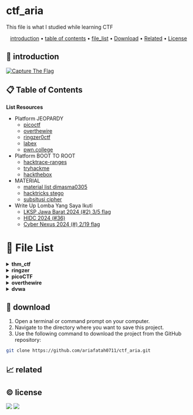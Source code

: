 # ctf_aria

This file is what I studied while learning CTF

<p align="center">
  <a href="#introduction">introduction</a> •
  <a href="#table-of-contents">table of contents</a> •
  <a href="#file-list">file_list</a> •
  <a href="#download">Download</a> •
  <a href="#related">Related</a> •
  <a href="#license">License</a>
</p>

<p id="introduction"></p>

## 🚀 introduction

<p align="left"> 
  <a href="#">
    <img alt="Capture The Flag" src="https://img.shields.io/badge/-Capture%20The%20Flag-FF5733?style=flat-square&logo=flag&logoColor=white" />
  </a>
</p>

<p id="table-of-contents"></p>

## 📋 Table of Contents

<b>List Resources</b>

<ul>
  <li>Platform JEOPARDY<ul>
    <li><a href="https://play.picoctf.org">picoctf</a></li>
    <li><a href="https://overthewire.org">overthewire</a></li>
    <li><a href="https://ringzer0ctf.com">ringzer0ctf</a></li>
    <li><a href="https://labex.io">labex</a></li>
    <li><a href="https://pwn.college">pwn.college</a></li>
  </ul></li>
  <li>Platform BOOT TO ROOT<ul>
    <li><a href="https://hacktrace-ranges.id">hacktrace-ranges</a></li>
    <li><a href="https://tryhackme.com">tryhackme</a></li>
    <li><a href="https:/www.hackthebox.com">hackthebox</a></li>
  </ul></li>
  <li>MATERIAL<ul>
    <li><a href="https://dimasma0305.github.io/Cyber-Security-Learning-Resources/Resource_List/Link_Bermanfaat">material list dimasma0305</a></li>
    <li><a href="https://book.hacktricks.xyz/crypto-and-stego/stego-tricks">hacktricks stego</a></li>
    <li><a href="https://www.quipqiup.com/">subsitusi cipher</a></li>
  </ul></li>
   <li>Write Up Lomba Yang Saya Ikuti<ul>
    <li><a href="https://drive.google.com/drive/folders/1vyxHyRjd-YIiS12Yys3Tfl03jCzN8Q5a?usp=sharing">LKSP Jawa Barat 2024 (#2) 3/5 flag</a></li>
    <li><a href="https://drive.google.com/drive/folders/1BdVNx5qjON1tRhbKsVNTvZAf4j1kbIcK?usp=sharing">HIDC 2024 (#36)</a></li>
    <li><a href="https://drive.google.com/drive/folders/1tWKEWgygs_bMwF3wFQvLpKDsLTb0dqCA?usp=sharing">Cyber Nexus 2024 (#) 2/19 flag</a></li>
  </ul></li>
</ul>

<p id="file-list"></p>

# 📄 File List

<details>
<summary><b>thm_ctf</b></summary>
<ul>
  <li><a href='thm_ctf/E1_bounty%20hacker.html'>E1_bounty hacker</a></li>
  <li><a href='thm_ctf/E1_rootme.html'>E1_rootme</a></li>
  <li><a href='thm_ctf/E2_basic_pentesting.html'>E2_basic_pentesting</a></li>
  <li><a href='thm_ctf/_step_by_step.html'>_step_by_step</a></li>
</ul>
</details>

<details>
<summary><b>ringzer</b></summary>
<details>
<summary style='margin: 20px; color: #fc0;'><b>Jail_Escaping</b></summary>
<ul>
  <li><a href='ringzer/Jail_Escaping/bash%20jail%201.html'>bash jail 1</a></li>
  <li><a href='ringzer/Jail_Escaping/bash%20jail%202.html'>bash jail 2</a></li>
  <li><a href='ringzer/Jail_Escaping/bash%20jail%203%20un.html'>bash jail 3 un</a></li>
</ul>
</details>

<details>
<summary style='margin: 20px; color: #fc0;'><b>cryptography</b></summary>
<ul>
  <li><a href='ringzer/cryptography/1_File%20recovery.html'>1_File recovery</a></li>
  <li><a href='ringzer/cryptography/1_Some%20martian%20message.html'>1_Some martian message</a></li>
  <li><a href='ringzer/cryptography/1_You%20re%20drunk.html'>1_You re drunk</a></li>
  <li><a href='ringzer/cryptography/2_Martian%20message%20part%202.html'>2_Martian message part 2</a></li>
  <li><a href='ringzer/cryptography/2_Public%20key%20recovery.html'>2_Public key recovery</a></li>
  <li><a href='ringzer/cryptography/3_I%20Lost%20my%20password%20can%20you%20find%20it.html'>3_I Lost my password can you find it</a></li>
  <li><a href='ringzer/cryptography/3_Martian%20message%20part%203.html'>3_Martian message part 3</a></li>
  <li><a href='ringzer/cryptography/4_Encrypted%20ZIP%20un.html'>4_Encrypted ZIP un</a></li>
</ul>
</details>

</details>

<details>
<summary><b>picoCTF</b></summary>
<details>
<summary style='margin: 20px; color: #fc0;'><b>web_exploit</b></summary>
<ul>
  <li><a href='picoCTF/web_exploit/E_Bookmarklet.html'>E_Bookmarklet</a></li>
  <li><a href='picoCTF/web_exploit/E_Cookies.html'>E_Cookies</a></li>
  <li><a href='picoCTF/web_exploit/E_GET_aHEAD.html'>E_GET_aHEAD</a></li>
  <li><a href='picoCTF/web_exploit/E_Includes.html'>E_Includes</a></li>
  <li><a href='picoCTF/web_exploit/E_Insp3ct0r.html'>E_Insp3ct0r</a></li>
  <li><a href='picoCTF/web_exploit/E_Inspect_HTML.html'>E_Inspect_HTML</a></li>
  <li><a href='picoCTF/web_exploit/E_IntroToBurp.html'>E_IntroToBurp</a></li>
  <li><a href='picoCTF/web_exploit/E_Local%20Authority.html'>E_Local Authority</a></li>
  <li><a href='picoCTF/web_exploit/E_SSTI1.html'>E_SSTI1</a></li>
  <li><a href='picoCTF/web_exploit/E_Scavenger%20Hunt.html'>E_Scavenger Hunt</a></li>
  <li><a href='picoCTF/web_exploit/E_Unminify.html'>E_Unminify</a></li>
  <li><a href='picoCTF/web_exploit/E_WebDecode.html'>E_WebDecode</a></li>
  <li><a href='picoCTF/web_exploit/E_dont-use-client-side.html'>E_dont-use-client-side</a></li>
  <li><a href='picoCTF/web_exploit/E_logon.html'>E_logon</a></li>
  <li><a href='picoCTF/web_exploit/E_where%20are%20the%20robots.html'>E_where are the robots</a></li>
  <li><a href='picoCTF/web_exploit/M_picobrowser.html'>M_picobrowser</a></li>
</ul>
</details>

<details>
<summary style='margin: 20px; color: #fc0;'><b>reverse</b></summary>
<ul>
  <li><a href='picoCTF/reverse/E_Transformation.html'>E_Transformation</a></li>
  <li><a href='picoCTF/reverse/E_vault-door-training.html'>E_vault-door-training</a></li>
  <li><a href='picoCTF/reverse/M_GDB%20baby%20step%201.html'>M_GDB baby step 1</a></li>
  <li><a href='picoCTF/reverse/M_Packer.html'>M_Packer</a></li>
  <li><a href='picoCTF/reverse/M_un_GDB%20baby%20step%202.html'>M_un_GDB baby step 2</a></li>
</ul>
</details>

<details>
<summary style='margin: 20px; color: #fc0;'><b>forensics</b></summary>
<ul>
  <li><a href='picoCTF/forensics/E_CanYouSee.html'>E_CanYouSee</a></li>
  <li><a href='picoCTF/forensics/E_Glory%20of%20the%20Garden.html'>E_Glory of the Garden</a></li>
  <li><a href='picoCTF/forensics/E_Scan%20Surprise.html'>E_Scan Surprise</a></li>
  <li><a href='picoCTF/forensics/E_Secret%20of%20the%20Polyglot.html'>E_Secret of the Polyglot</a></li>
  <li><a href='picoCTF/forensics/E_Verify.html'>E_Verify</a></li>
  <li><a href='picoCTF/forensics/E_information.html'>E_information</a></li>
  <li><a href='picoCTF/forensics/M_un_PcapPoisoning.html'>M_un_PcapPoisoning</a></li>
</ul>
</details>

<details>
<summary style='margin: 20px; color: #fc0;'><b>cryptography</b></summary>
<ul>
  <li><a href='picoCTF/cryptography/E_13.html'>E_13</a></li>
  <li><a href='picoCTF/cryptography/E_Mod%2026.html'>E_Mod 26</a></li>
  <li><a href='picoCTF/cryptography/E_The%20Numbers.html'>E_The Numbers</a></li>
  <li><a href='picoCTF/cryptography/E_hashcrack.html'>E_hashcrack</a></li>
  <li><a href='picoCTF/cryptography/E_interencdec.html'>E_interencdec</a></li>
  <li><a href='picoCTF/cryptography/M_Easy1.html'>M_Easy1</a></li>
  <li><a href='picoCTF/cryptography/M_Mind%20your%20Ps%20and%20Qs.html'>M_Mind your Ps and Qs</a></li>
  <li><a href='picoCTF/cryptography/M_Mr-Worldwide.html'>M_Mr-Worldwide</a></li>
  <li><a href='picoCTF/cryptography/M_So%20Meta.html'>M_So Meta</a></li>
  <li><a href='picoCTF/cryptography/M_Vigenere.html'>M_Vigenere</a></li>
  <li><a href='picoCTF/cryptography/M_caesar.html'>M_caesar</a></li>
  <li><a href='picoCTF/cryptography/M_rotation.html'>M_rotation</a></li>
  <li><a href='picoCTF/cryptography/M_substitution0.html'>M_substitution0</a></li>
  <li><a href='picoCTF/cryptography/M_substitution1.html'>M_substitution1</a></li>
  <li><a href='picoCTF/cryptography/M_substitution2.html'>M_substitution2</a></li>
  <li><a href='picoCTF/cryptography/M_un_Mini%20RSA.html'>M_un_Mini RSA</a></li>
  <li><a href='picoCTF/cryptography/M_un_morse-code.html'>M_un_morse-code</a></li>
</ul>
</details>

<details>
<summary style='margin: 20px; color: #fc0;'><b>general</b></summary>
<ul>
  <li><a href='picoCTF/general/E_2Warm.html'>E_2Warm</a></li>
  <li><a href='picoCTF/general/E_Bases.html'>E_Bases</a></li>
  <li><a href='picoCTF/general/E_Big%20Zip.html'>E_Big Zip</a></li>
  <li><a href='picoCTF/general/E_Binary%20Search.html'>E_Binary Search</a></li>
  <li><a href='picoCTF/general/E_Blame%20Game.html'>E_Blame Game</a></li>
  <li><a href='picoCTF/general/E_Codebook.html'>E_Codebook</a></li>
  <li><a href='picoCTF/general/E_Collaborative%20Development.html'>E_Collaborative Development</a></li>
  <li><a href='picoCTF/general/E_Commitment%20Issues.html'>E_Commitment Issues</a></li>
  <li><a href='picoCTF/general/E_Fantasy_CTF.html'>E_Fantasy_CTF</a></li>
  <li><a href='picoCTF/general/E_First%20Find.html'>E_First Find</a></li>
  <li><a href='picoCTF/general/E_First%20Grep.html'>E_First Grep</a></li>
  <li><a href='picoCTF/general/E_Glitch%20Cat.html'>E_Glitch Cat</a></li>
  <li><a href='picoCTF/general/E_HashingJobApp.html'>E_HashingJobApp</a></li>
  <li><a href='picoCTF/general/E_Lets%20Warm%20Up.html'>E_Lets Warm Up</a></li>
  <li><a href='picoCTF/general/E_Magikarp%20Ground%20Mission.html'>E_Magikarp Ground Mission</a></li>
  <li><a href='picoCTF/general/E_Nice%20netcat.html'>E_Nice netcat</a></li>
  <li><a href='picoCTF/general/E_Obedient%20Cat.html'>E_Obedient Cat</a></li>
  <li><a href='picoCTF/general/E_PW%20Crack%201.html'>E_PW Crack 1</a></li>
  <li><a href='picoCTF/general/E_PW%20Crack%202.html'>E_PW Crack 2</a></li>
  <li><a href='picoCTF/general/E_Python%20Wrangling.html'>E_Python Wrangling</a></li>
  <li><a href='picoCTF/general/E_Static%20aint%20always%20noise.html'>E_Static aint always noise</a></li>
  <li><a href='picoCTF/general/E_Super%20SSH.html'>E_Super SSH</a></li>
  <li><a href='picoCTF/general/E_Tab,%20Tab,%20Attack.html'>E_Tab, Tab, Attack</a></li>
  <li><a href='picoCTF/general/E_Time%20Machine.html'>E_Time Machine</a></li>
  <li><a href='picoCTF/general/E_Warmed%20Up.html'>E_Warmed Up</a></li>
  <li><a href='picoCTF/general/E_Wave%20a%20flag.html'>E_Wave a flag</a></li>
  <li><a href='picoCTF/general/E_binhexa.html'>E_binhexa</a></li>
  <li><a href='picoCTF/general/E_convertme.py.html'>E_convertme.py</a></li>
  <li><a href='picoCTF/general/E_endianness.html'>E_endianness</a></li>
  <li><a href='picoCTF/general/E_fixme1.py.html'>E_fixme1.py</a></li>
  <li><a href='picoCTF/general/E_fixme2.py.html'>E_fixme2.py</a></li>
  <li><a href='picoCTF/general/E_repetitions.html'>E_repetitions</a></li>
  <li><a href='picoCTF/general/E_runme.py.html'>E_runme.py</a></li>
  <li><a href='picoCTF/general/E_strings%20it.html'>E_strings it</a></li>
  <li><a href='picoCTF/general/E_whats%20a%20net%20cat.html'>E_whats a net cat</a></li>
  <li><a href='picoCTF/general/M_ASCII%20Numbers.html'>M_ASCII Numbers</a></li>
  <li><a href='picoCTF/general/M_Based.html'>M_Based</a></li>
  <li><a href='picoCTF/general/M_PW%20Crack%203.html'>M_PW Crack 3</a></li>
  <li><a href='picoCTF/general/M_PW%20Crack%204.html'>M_PW Crack 4</a></li>
  <li><a href='picoCTF/general/M_PW%20Crack%205.html'>M_PW Crack 5</a></li>
  <li><a href='picoCTF/general/M_Permissions.html'>M_Permissions</a></li>
  <li><a href='picoCTF/general/M_Serpentine.html'>M_Serpentine</a></li>
  <li><a href='picoCTF/general/M_Specialer.html'>M_Specialer</a></li>
  <li><a href='picoCTF/general/M_chrono.html'>M_chrono</a></li>
  <li><a href='picoCTF/general/M_flag_shop.html'>M_flag_shop</a></li>
  <li><a href='picoCTF/general/M_plumbing.html'>M_plumbing</a></li>
  <li><a href='picoCTF/general/M_un_Special.html'>M_un_Special</a></li>
  <li><a href='picoCTF/general/M_useless.html'>M_useless</a></li>
</ul>
</details>

</details>

<details>
<summary><b>overthewire</b></summary>
<details>
<summary style='margin: 20px; color: #fc0;'><b>leviathan</b></summary>
<ul>
  <li><a href='overthewire/leviathan/level%2001.html'>level 01</a></li>
  <li><a href='overthewire/leviathan/level%2002%20un.html'>level 02 un</a></li>
</ul>
</details>

<details>
<summary style='margin: 20px; color: #fc0;'><b>natas</b></summary>
<ul>
  <li><a href='overthewire/natas/level%2000.html'>level 00</a></li>
  <li><a href='overthewire/natas/level%2001.html'>level 01</a></li>
  <li><a href='overthewire/natas/level%2002.html'>level 02</a></li>
  <li><a href='overthewire/natas/level%2003.html'>level 03</a></li>
  <li><a href='overthewire/natas/level%2004.html'>level 04</a></li>
  <li><a href='overthewire/natas/level%2005.html'>level 05</a></li>
  <li><a href='overthewire/natas/level%2006.html'>level 06</a></li>
  <li><a href='overthewire/natas/level%2007.html'>level 07</a></li>
  <li><a href='overthewire/natas/level%2008.html'>level 08</a></li>
  <li><a href='overthewire/natas/level%2009.html'>level 09</a></li>
  <li><a href='overthewire/natas/level%2010.html'>level 10</a></li>
  <li><a href='overthewire/natas/level%2011.html'>level 11</a></li>
  <li><a href='overthewire/natas/level%2012.html'>level 12</a></li>
  <li><a href='overthewire/natas/level%2013.html'>level 13</a></li>
  <li><a href='overthewire/natas/level%2014.html'>level 14</a></li>
  <li><a href='overthewire/natas/level%2015.html'>level 15</a></li>
  <li><a href='overthewire/natas/level%2016.html'>level 16</a></li>
  <li><a href='overthewire/natas/level%2017.html'>level 17</a></li>
  <li><a href='overthewire/natas/level%2018%20un.html'>level 18 un</a></li>
  <li><a href='overthewire/natas/level%2019%20un.html'>level 19 un</a></li>
  <li><a href='overthewire/natas/level%2020%20un.html'>level 20 un</a></li>
</ul>
</details>

<details>
<summary style='margin: 20px; color: #fc0;'><b>bandit</b></summary>
<ul>
  <li><a href='overthewire/bandit/level%2001.html'>level 01</a></li>
  <li><a href='overthewire/bandit/level%2002.html'>level 02</a></li>
  <li><a href='overthewire/bandit/level%2003.html'>level 03</a></li>
  <li><a href='overthewire/bandit/level%2004.html'>level 04</a></li>
  <li><a href='overthewire/bandit/level%2005.html'>level 05</a></li>
  <li><a href='overthewire/bandit/level%2006.html'>level 06</a></li>
  <li><a href='overthewire/bandit/level%2007.html'>level 07</a></li>
  <li><a href='overthewire/bandit/level%2008.html'>level 08</a></li>
  <li><a href='overthewire/bandit/level%2009.html'>level 09</a></li>
  <li><a href='overthewire/bandit/level%2010.html'>level 10</a></li>
  <li><a href='overthewire/bandit/level%2011.html'>level 11</a></li>
  <li><a href='overthewire/bandit/level%2012.html'>level 12</a></li>
  <li><a href='overthewire/bandit/level%2013.html'>level 13</a></li>
  <li><a href='overthewire/bandit/level%2014.html'>level 14</a></li>
  <li><a href='overthewire/bandit/level%2015.html'>level 15</a></li>
  <li><a href='overthewire/bandit/level%2016.html'>level 16</a></li>
  <li><a href='overthewire/bandit/level%2017.html'>level 17</a></li>
  <li><a href='overthewire/bandit/level%2018.html'>level 18</a></li>
  <li><a href='overthewire/bandit/level%2019.html'>level 19</a></li>
  <li><a href='overthewire/bandit/level%2020.html'>level 20</a></li>
  <li><a href='overthewire/bandit/level%2021.html'>level 21</a></li>
  <li><a href='overthewire/bandit/level%2022.html'>level 22</a></li>
  <li><a href='overthewire/bandit/level%2023.html'>level 23</a></li>
  <li><a href='overthewire/bandit/level%2024.html'>level 24</a></li>
  <li><a href='overthewire/bandit/level%2025.html'>level 25</a></li>
  <li><a href='overthewire/bandit/level%2026.html'>level 26</a></li>
  <li><a href='overthewire/bandit/level%2027.html'>level 27</a></li>
  <li><a href='overthewire/bandit/level%2028.html'>level 28</a></li>
  <li><a href='overthewire/bandit/level%2029.html'>level 29</a></li>
  <li><a href='overthewire/bandit/level%2030.html'>level 30</a></li>
  <li><a href='overthewire/bandit/level%2031.html'>level 31</a></li>
  <li><a href='overthewire/bandit/level%2032.html'>level 32</a></li>
  <li><a href='overthewire/bandit/level%2033.html'>level 33</a></li>
</ul>
</details>

<details>
<summary style='margin: 20px; color: #fc0;'><b>krypton</b></summary>
<ul>
  <li><a href='overthewire/krypton/level%2001.html'>level 01</a></li>
  <li><a href='overthewire/krypton/level%2002.html'>level 02</a></li>
  <li><a href='overthewire/krypton/level%2003.html'>level 03</a></li>
  <li><a href='overthewire/krypton/level%2004.html'>level 04</a></li>
  <li><a href='overthewire/krypton/level%2005.html'>level 05</a></li>
  <li><a href='overthewire/krypton/level%2006.html'>level 06</a></li>
  <li><a href='overthewire/krypton/level%2007.html'>level 07</a></li>
</ul>
</details>

</details>

<details>
<summary><b>dvwa</b></summary>
<ul>
  <li><a href='dvwa/low.html'>low</a></li>
  <li><a href='dvwa/medium.html'>medium</a></li>
</ul>
</details>

<p id="download"></p>

## 🔨 download

1. Open a terminal or command prompt on your computer.
2. Navigate to the directory where you want to save this project.
3. Use the following command to download the project from the GitHub repository:
```sh
git clone https://github.com/ariafatah0711/ctf_aria.git
```

<p id="related"></p>

## 📈 related

<p id="license"></p>

## ©️ license
<a href="https://github.com/ariafatah0711" alt="CREATED"><img src="https://img.shields.io/static/v1?style=for-the-badge&label=CREATED%20BY&message=ariafatah0711&color=000000"></a>
<a href="https://github.com/ariafatah0711/ariafatah0711/blob/main/LICENSE" alt="LICENSE"><img src="https://img.shields.io/static/v1?style=for-the-badge&label=LICENSE&message=MIT&color=000000"></a>
